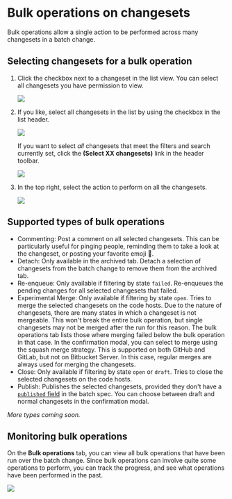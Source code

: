 # Bulk operations on changesets

Bulk operations allow a single action to be performed across many changesets in a batch change.

## Selecting changesets for a bulk operation

1. Click the checkbox next to a changeset in the list view. You can select all changesets you have permission to view.

    <img src="https://sourcegraphstatic.com/docs/images/batch_changes/select_changeset.png" class="screenshot">
1. If you like, select all changesets in the list by using the checkbox in the list header.
    
    <img src="https://sourcegraphstatic.com/docs/images/batch_changes/select_all_changesets_in_view.png" class="screenshot">
    
    If you want to select _all_ changesets that meet the filters and search currently set, click the **(Select XX changesets)** link in the header toolbar.

    <img src="https://sourcegraphstatic.com/docs/images/batch_changes/select_all_changesets.png" class="screenshot">
1. In the top right, select the action to perform on all the changesets.

    <img src="https://sourcegraphstatic.com/docs/images/batch_changes/select_bulk_operation_type.png" class="screenshot">

## Supported types of bulk operations

- Commenting: Post a comment on all selected changesets. This can be particularly useful for pinging people, reminding them to take a look at the changeset, or posting your favorite emoji 🦡.
- Detach: Only available in the archived tab. Detach a selection of changesets from the batch change to remove them from the archived tab.
- Re-enqueue: Only available if filtering by state `failed`. Re-enqueues the pending changes for all selected changesets that failed.
- <span class="badge badge-experimental">Experimental</span> Merge: Only available if filtering by state `open`. Tries to merge the selected changesets on the code hosts. Due to the nature of changesets, there are many states in which a changeset is not mergeable. This won't break the entire bulk operation, but single changesets may not be merged after the run for this reason. The bulk operations tab lists those where merging failed below the bulk operation in that case. In the confirmation modal, you can select to merge using the squash merge strategy. This is supported on both GitHub and GitLab, but not on Bitbucket Server. In this case, regular merges are always used for merging the changesets.
- Close: Only available if filtering by state `open` or `draft`. Tries to close the selected changesets on the code hosts.
- Publish: Publishes the selected changesets, provided they don't have a [`published` field](../references/batch_spec_yaml_reference.md#changesettemplate-published) in the batch spec. You can choose between draft and normal changesets in the confirmation modal.

_More types coming soon._

## Monitoring bulk operations

On the **Bulk operations** tab, you can view all bulk operations that have been run over the batch change. Since bulk operations can involve quite some operations to perform, you can track the progress, and see what operations have been performed in the past.

<img src="https://sourcegraphstatic.com/docs/images/batch_changes/bulk_operations_tab.png" class="screenshot">
